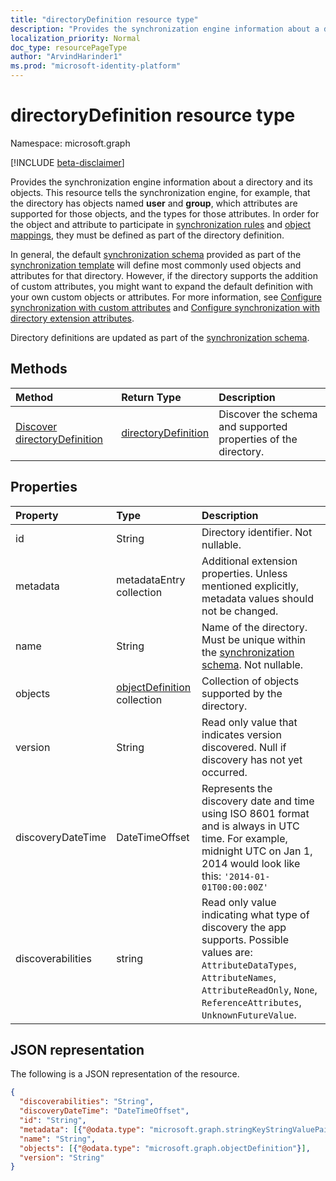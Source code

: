 ```yaml
---
title: "directoryDefinition resource type"
description: "Provides the synchronization engine information about a directory and its objects."
localization_priority: Normal
doc_type: resourcePageType
author: "ArvindHarinder1"
ms.prod: "microsoft-identity-platform"
---
```


# directoryDefinition resource type

Namespace: microsoft.graph

[!INCLUDE [beta-disclaimer](../../includes/beta-disclaimer.md)]

Provides the synchronization engine information about a directory and its objects. This resource tells the synchronization engine, for example, that the directory has objects named **user** and **group**, which attributes are supported for those objects, and the types for those attributes. In order for the object and attribute to participate in [synchronization rules](synchronization-synchronizationrule.md) and [object mappings](synchronization-objectmapping.md), they must be defined as part of the directory definition.

In general, the default [synchronization schema](synchronization-synchronizationschema.md) provided as part of the [synchronization template](synchronization-synchronizationtemplate.md) will define most commonly used objects and attributes for that directory. However, if the directory supports the addition of custom attributes, you might want to expand the default definition with your own custom objects or attributes. For more information, see [Configure synchronization with custom attributes](synchronization-configure-with-custom-target-attributes.md) and [Configure synchronization with directory extension attributes](synchronization-configure-with-directory-extension-attributes.md).

Directory definitions are updated as part of the [synchronization schema](synchronization-synchronizationschema.md).

## Methods

| Method       | Return Type  |Description|
|:---------------|:--------|:----------|
|[Discover directoryDefinition](../api/directorydefinition-discover.md) | [directoryDefinition](synchronization-directorydefinition.md) |Discover the schema and supported properties of the directory.|

## Properties

| Property      | Type      | Description    |
|:--------------|:----------|:---------------|
|id           |String     |Directory identifier. Not nullable.|
|metadata       |metadataEntry collection    |Additional extension properties. Unless mentioned explicitly, metadata values should not be changed.|
|name           |String     |Name of the directory. Must be unique within the [synchronization schema](synchronization-synchronizationschema.md). Not nullable.|
|objects        |[objectDefinition](synchronization-objectdefinition.md) collection    |Collection of objects supported by the directory.|
|version|String|Read only value that indicates version discovered. Null if discovery has not yet occurred.|
|discoveryDateTime|DateTimeOffset| Represents the discovery date and time using ISO 8601 format and is always in UTC time. For example, midnight UTC on Jan 1, 2014 would look like this: `'2014-01-01T00:00:00Z'`|
|discoverabilities|string| Read only value indicating what type of discovery the app supports. Possible values are: `AttributeDataTypes`, `AttributeNames`, `AttributeReadOnly`, `None`, `ReferenceAttributes`, `UnknownFutureValue`.| 

## JSON representation

The following is a JSON representation of the resource.

<!-- {
  "blockType": "resource",
  "optionalProperties": [

  ],
  "@odata.type": "microsoft.graph.directoryDefinition"
}-->

```json
{
  "discoverabilities": "String",
  "discoveryDateTime": "DateTimeOffset",
  "id": "String",
  "metadata": [{"@odata.type": "microsoft.graph.stringKeyStringValuePair"}],
  "name": "String",
  "objects": [{"@odata.type": "microsoft.graph.objectDefinition"}],
  "version": "String"
}

```

<!-- uuid: 8fcb5dbc-d5aa-4681-8e31-b001d5168d79
2015-10-25 14:57:30 UTC -->
<!--
{
  "type": "#page.annotation",
  "description": "directoryDefinition resource",
  "keywords": "",
  "section": "documentation",
  "tocPath": "",
  "suppressions": []
}
-->
